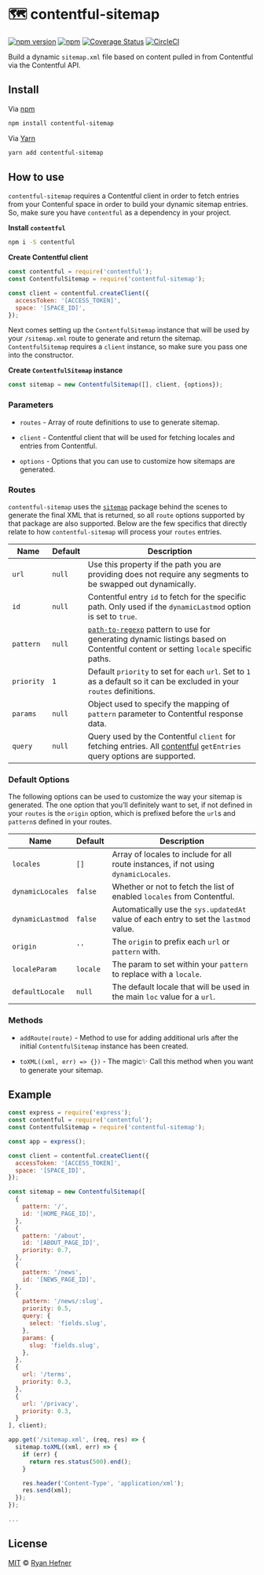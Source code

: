 # 🗺 contentful-sitemap

[![npm version](https://badge.fury.io/js/contentful-sitemap.svg)](https://badge.fury.io/js/contentful-sitemap)
[![npm](https://img.shields.io/npm/l/express.svg)](LICENSE)
[![Coverage Status](https://coveralls.io/repos/github/ryanhefner/contentful-sitemap/badge.svg?branch=master)](https://coveralls.io/github/ryanhefner/contentful-sitemap?branch=master)
[![CircleCI](https://circleci.com/gh/ryanhefner/contentful-sitemap.svg?style=shield)](https://circleci.com/gh/ryanhefner/contentful-sitemap)


Build a dynamic `sitemap.xml` file based on content pulled in from Contentful
via the Contentful API.

## Install

Via [npm](https://npmjs.com/package/contentful-sitemap)

```sh
npm install contentful-sitemap
```

Via [Yarn](http://yarn.fyi/contentful-sitemap)

```sh
yarn add contentful-sitemap
```


## How to use

`contentful-sitemap` requires a Contentful client in order to fetch entries from
your Contenful space in order to build your dynamic sitemap entries. So, make sure
you have `contentful` as a dependency in your project.

__Install `contentful`__

```sh
npm i -S contentful
```

__Create Contentful client__

```js
const contentful = require('contentful');
const ContentfulSitemap = require('contentful-sitemap');

const client = contentful.createClient({
  accessToken: '[ACCESS_TOKEN]',
  space: '[SPACE_ID]',
});
```

Next comes setting up the `ContentfulSitemap` instance that will be used by your
`/sitemap.xml` route to generate and return the sitemap. `ContentfulSitemap` requires
a `client` instance, so make sure you pass one into the constructor.

__Create `ContentfulSitemap` instance__

```js
const sitemap = new ContentfulSitemap([], client, {options});
```

### Parameters

* `routes` - Array of route definitions to use to generate sitemap.

* `client` - Contentful client that will be used for fetching locales and entries from Contentful.

* `options` - Options that you can use to customize how sitemaps are generated.


### Routes

`contentful-sitemap` uses the [`sitemap`](https://npmjs.com/package/sitemap) package
behind the scenes to generate the final XML that is returned, so all `route` options
supported by that package are also supported. Below are the few specifics that directly
relate to how `contentful-sitemap` will process your `routes` entries.

| Name              | Default             | Description                                                                                                                                                                 |
| ----------------- | ------------------- | --------------------------------------------------------------------------------------------------------------------------------------------------------------------------- |
| `url`             | `null`              | Use this property if the path you are providing does not require any segments to be swapped out dynamically.                                                                |
| `id`              | `null`              | Contentful entry `id` to fetch for the specific path. Only used if the `dynamicLastmod` option is set to  `true`.                                                           |
| `pattern`         | `null`              | [`path-to-regexp`](https://npmjs.com/package/path-to-regexp) pattern to use for generating dynamic listings based on Contentful content or setting `locale` specific paths. |
| `priority`        | `1`                 | Default `priority` to set for each `url`. Set to `1` as a default so it can be excluded in your `routes` definitions.                                                       |
| `params`          | `null`              | Object used to specify the mapping of `pattern` parameter to Contentful response data.                                                                                      |
| `query`           | `null`              | Query used by the Contentful `client` for fetching entries. All [contentful](https://npmjs.com/package/contentful) `getEntries` query options are supported.                |


### Default Options

The following options can be used to customize the way your sitemap is generated.
The one option that you’ll definitely want to set, if not defined in your `routes`
is the `origin` option, which is prefixed before the `url`s and `pattern`s defined
in your routes.

| Name              | Default             | Description                                                                           |
| ----------------- | ------------------- | ------------------------------------------------------------------------------------- |
| `locales`         | `[]`                | Array of locales to include for all route instances, if not using `dynamicLocales`.   |
| `dynamicLocales`  | `false`             | Whether or not to fetch the list of enabled `locales` from Contentful.                |
| `dynamicLastmod`  | `false`             | Automatically use the `sys.updatedAt` value of each entry to set the `lastmod` value. |
| `origin`          | `''`                | The `origin` to prefix each `url` or `pattern` with.                                  |
| `localeParam`     | `locale`            | The param to set within your `pattern` to replace with a `locale`.                    |
| `defaultLocale`   | `null`              | The default locale that will be used in the main `loc` value for a `url`.             |


### Methods

* `addRoute(route)` - Method to use for adding additional urls after the initial `ContentfulSitemap` instance has been created.

* `toXML((xml, err) => {})` - The magic✨ Call this method when you want to generate your sitemap.

## Example

```js
const express = require('express');
const contentful = require('contentful');
const ContentfulSitemap = require('contentful-sitemap');

const app = express();

const client = contentful.createClient({
  accessToken: '[ACCESS_TOKEN]',
  space: '[SPACE_ID]',
});

const sitemap = new ContentfulSitemap([
  {
    pattern: '/',
    id: '[HOME_PAGE_ID]',
  },
  {
    pattern: '/about',
    id: '[ABOUT_PAGE_ID]',
    priority: 0.7,
  },
  {
    pattern: '/news',
    id: '[NEWS_PAGE_ID]',
  },
  {
    pattern: '/news/:slug',
    priority: 0.5,
    query: {
      select: 'fields.slug',
    },
    params: {
      slug: 'fields.slug',
    },
  },
  {
    url: '/terms',
    priority: 0.3,
  },
  {
    url: '/privacy',
    priority: 0.3,
  }
], client);

app.get('/sitemap.xml', (req, res) => {
  sitemap.toXML((xml, err) => {
    if (err) {
      return res.status(500).end();
    }

    res.header('Content-Type', 'application/xml');
    res.send(xml);
  });
});

...

```


## License

[MIT](LICENSE) © [Ryan Hefner](https://www.ryanhefner.com)
